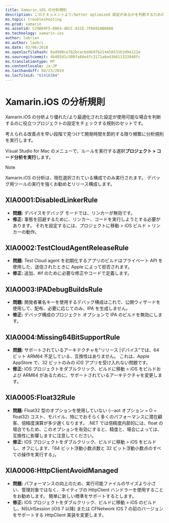 ```yaml
---
title: Xamarin.iOS の分析規則
description: このドキュメントより/better optimized 設定があるかを判断するための Xamarin.iOS プロジェクトの設定をチェックする分析規則のセットについて説明します。
ms.topic: troubleshooting
ms.prod: xamarin
ms.assetid: C29B69F5-08E4-4DCC-831E-7FD692AB0886
ms.technology: xamarin-ios
author: lobrien
ms.author: laobri
ms.date: 03/06/2018
ms.openlocfilehash: 8a4990ce7b2bcacbd4b97b214458531b3d94122e
ms.sourcegitcommit: 4b402d1c508fa84e4fc3171a6e43b811323948fc
ms.translationtype: MT
ms.contentlocale: ja-JP
ms.lasthandoff: 04/23/2019
ms.locfileid: "61416384"
---
```

# <a name="xamarinios-analysis-rules"></a>Xamarin.iOS の分析規則

Xamarin.iOS の分析より優れた/より最適化された設定が使用可能な場合を判断するのに役立つプロジェクトの設定をチェックする規則のセットです。

考えられる改善点を早い段階で見つけて開発時間を節約する限り頻繁に分析規則を実行します。

Visual Studio for Mac のメニューで、ルールを実行する選択**プロジェクト > コード分析を実行**します。

> [!NOTE]
> Xamarin.iOS の分析は、現在選択されている構成でのみ実行されます。 デバッグ用ツールの実行を強くお勧め**と**リリース構成します。

<a name="XIA0001" />

## <a name="xia0001-disabledlinkerrule"></a>XIA0001:DisabledLinkerRule

- **問題:** デバイスをデバッグ モードでは、リンカーが無効です。
- **修正:** 事態を回避するために、リンカー、コードを実行しようとする必要があります。
それを設定するには、プロジェクトに移動 > iOS ビルド > リンカーの動作。

<a name="XIA0002" />

## <a name="xia0002-testcloudagentreleaserule"></a>XIA0002:TestCloudAgentReleaseRule

- **問題:** Test Cloud agent を初期化するアプリのビルドはプライベート API を使用した、送信されたときに Apple によって拒否されます。
- **修正:** 追加、#if のために必要な修正やコードで定義します。

<a name="XIA0003" />

## <a name="xia0003-ipadebugbuildsrule"></a>XIA0003:IPADebugBuildsRule

- **問題:** 開発者署名キーを使用するデバッグ構成はこれで、公開ウィザードを使用して、配布、必要に応じてのみ、IPA を生成しません。
- **修正:** デバッグ構成のプロジェクト オプションで IPA のビルドを無効にします。

<a name="XIA0004" />

## <a name="xia0004-missing64bitsupportrule"></a>XIA0004:Missing64BitSupportRule

- **問題:** サポートされているアーキテクチャを"リリース |デバイス"では、64 ビット ARM64 不足している、互換性はありません。 これは、Apple AppStore で、32 ビットのみの iOS アプリを受け入れない問題です。
- **修正:** IOS プロジェクトをダブルクリック、ビルドに移動 > iOS をビルドおよび ARM64 があるために、サポートされているアーキテクチャを変更します。

<a name="XIA0005" />

## <a name="xia0005-float32rule"></a>XIA0005:Float32Rule

- **問題:** Float32 型のオプションを使用していない (--aot オプション = O = float32) コスト、モバイル、特にでおそらく多くのパフォーマンスに潜在顧客、倍精度演算が多少遅くなります。 .NET では倍精度内部的には、float の場合でもため、このオプションを有効にすると、精度と、場合によっては、互換性に影響しますに注意してください。
- **修正:** IOS プロジェクトをダブルクリック、ビルドに移動 > iOS をビルドし、オフにします、「64 ビット浮動小数点数と 32 ビット浮動小数点のすべての操作を実行する」。

<a name="XIA0006" />

## <a name="xia0006-httpclientavoidmanaged"></a>XIA0006:HttpClientAvoidManaged

- **問題:** パフォーマンスの向上のため、実行可能ファイルのサイズより小さい、管理対象ではなく、ネイティブの HttpClient ハンドラーを使用することをお勧めします。 簡単に新しい標準をサポートするとします。
- **修正:** IOS プロジェクトをダブルクリック、ビルドに移動 > iOS のビルドし、NSUrlSession (iOS 7 以降) または CFNetwork iOS 7 の前のバージョンをサポートする HttpClient 実装を変更します。
